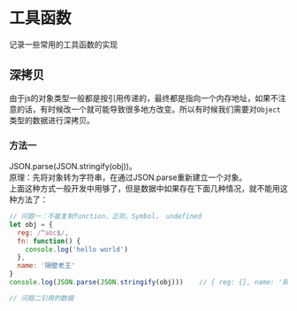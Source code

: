 # 工具函数
记录一些常用的工具函数的实现

## 深拷贝
由于js的对象类型一般都是按引用传递的，最终都是指向一个内存地址，如果不注意的话，有时候改一个就可能导致很多地方改变。所以有时候我们需要对`Object`类型的数据进行深拷贝。

### 方法一
JSON.parse(JSON.stringify(obj))。<br />
原理：先将对象转为字符串，在通过JSON.parse重新建立一个对象。<br />
上面这种方式一般开发中用够了，但是数据中如果存在下面几种情况，就不能用这种方法了：
```js
// 问题一：不能复制function，正则，Symbol， undefined
let obj = { 
  reg: /^abc$/,
  fn: function() {
    console.log('hello world')
  },
  name: '隔壁老王'
}
console.log(JSON.parse(JSON.stringify(obj)))    // { reg: {}, name: '隔壁老王' }

// 问题二引用的数据

```

<!-- 先来实现一个简单的深拷贝
```js
function deepClone(source) {
  let targetObj = {};
  Object.keys(source).forEach(keys => {
    targetObj[keys] = source[keys]
  })
  return targetObj
}
```
上面的函数就实现了对一个简单对象的拷贝。但是还不够，因为我们要拷贝的数据有可能是`数组`，`数组对象`，`对象嵌套对象`等，比如下面的这三种。

```js
let arr1 = [1, 2, 3, 4, 5]
let arr2 = [{ name: '小张' }, { name: '小王' }]
let arr3 = [
  { 
    role: '大区经理',
    children: [               // 二级嵌套
      {
        role: '地区经理1',
        children: [           // 三级嵌套
          {
            role: '区域代表1'
          }
        ]
      }
    ]
  }
]
// 同理，也会有对象的多层嵌套
```
当我们刚才那个函数遇到上面这三种情况的时候，就无法起作用了。所以我们要对其进行改造


```js
// 改造一: 让其支持数组/数组对象的深拷贝
function deepClone(source) {
  // let targetObj = {};
  let targetObj = source.constructor === Array ? [] : {}
  Object.keys(source).forEach(keys => {
    targetObj[keys] = source[keys]
  })
  return targetObj
}
```
上面的改造可是支持数组的clone， 但是还不支持嵌套的clone，下面实现多层嵌套的`Object`类型数据的clone
```js
// 改造二: 支持多级嵌套（最终版）
function deepClone(source) {
  // 递归终止条件
  if(source && typeof source !== 'object') {
    return
  }
  // let targetObj = {};
  let targetObj = source.constructor === Array ? [] : {}
  Object.keys(source).forEach(keys => {
    // 判断是source[keys]是否为对象
    if(source[keys] && typeof source[keys] === 'object') {
      // 递归clone
      source[keys] = deepClone(source[keys])
    } else {
      targetObj[keys] = source[keys]
    }
  })
  return targetObj
}
```
尝试一下： -->
